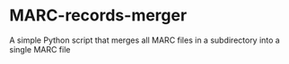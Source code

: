 # MARC-records-merger
A simple Python script that merges all MARC files in a subdirectory into a single MARC file

